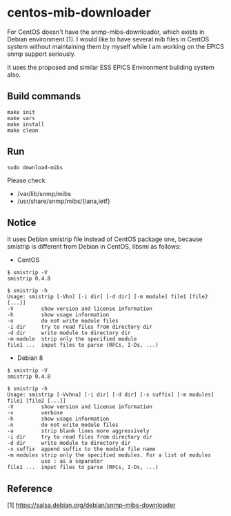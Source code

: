 # centos-mib-downloader

For CentOS doesn't have the snmp-mibs-downloader, which exists in Debian environment [1]. I would like to have several mib files in CentOS system without maintaining them by myself while I am working on the EPICS snmp support seriously. 

It uses the proposed and similar ESS EPICS Environment building system also. 



## Build commands

```
make init
make vars
make install
make clean
```

## Run

```
sudo download-mibs
```

Please check

* /var/lib/snmp/mibs
* /usr/share/snmp/mibs/{iana,ietf}


## Notice

It uses Debian smistrip file instead of CentOS package one, because smistrip is different from Debian in CentOS, libsmi as follows:

* CentOS 
```
$ smistrip -V
smistrip 0.4.8

$ smistrip -h
Usage: smistrip [-Vhn] [-i dir] [-d dir] [-m module] file1 [file2 [...]]
-V         show version and license information
-h         show usage information
-n         do not write module files
-i dir     try to read files from directory dir
-d dir     write module to directory dir
-m module  strip only the specified module
file1 ...  input files to parse (RFCs, I-Ds, ...)
```

* Debian 8
```
$ smistrip -V
smistrip 0.4.8

$ smistrip -h
Usage: smistrip [-Vvhna] [-i dir] [-d dir] [-s suffix] [-m modules] file1 [file2 [...]]
-V         show version and license information
-v         verbose
-h         show usage information
-n         do not write module files
-a         strip blank lines more aggressively
-i dir     try to read files from directory dir
-d dir     write module to directory dir
-x suffix  append suffix to the module file name
-m modules strip only the specified modules. For a list of modules
           use : as a separator
file1 ...  input files to parse (RFCs, I-Ds, ...)
```

## Reference
[1] https://salsa.debian.org/debian/snmp-mibs-downloader